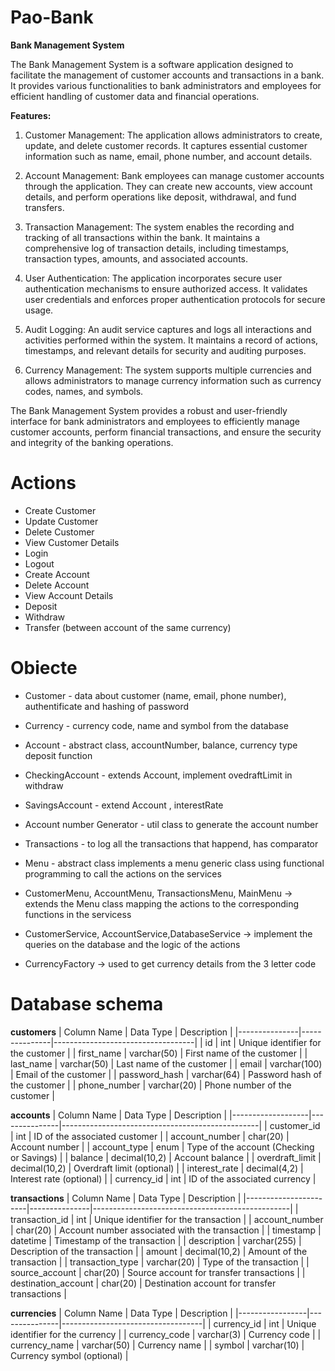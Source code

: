 # Pao-Bank

**Bank Management System**

The Bank Management System is a software application designed to facilitate the management of customer accounts and transactions in a bank. It provides various functionalities to bank administrators and employees for efficient handling of customer data and financial operations.

**Features:**

1. Customer Management: The application allows administrators to create, update, and delete customer records. It captures essential customer information such as name, email, phone number, and account details.

2. Account Management: Bank employees can manage customer accounts through the application. They can create new accounts, view account details, and perform operations like deposit, withdrawal, and fund transfers.

3. Transaction Management: The system enables the recording and tracking of all transactions within the bank. It maintains a comprehensive log of transaction details, including timestamps, transaction types, amounts, and associated accounts.

4. User Authentication: The application incorporates secure user authentication mechanisms to ensure authorized access. It validates user credentials and enforces proper authentication protocols for secure usage.

5. Audit Logging: An audit service captures and logs all interactions and activities performed within the system. It maintains a record of actions, timestamps, and relevant details for security and auditing purposes.

6. Currency Management: The system supports multiple currencies and allows administrators to manage currency information such as currency codes, names, and symbols.

The Bank Management System provides a robust and user-friendly interface for bank administrators and employees to efficiently manage customer accounts, perform financial transactions, and ensure the security and integrity of the banking operations.

# Actions

- Create Customer
- Update Customer
- Delete Customer
- View Customer Details
- Login
- Logout
- Create Account
- Delete Account
- View Account Details
- Deposit
- Withdraw
- Transfer (between account of the same currency)

# Obiecte
- Customer - data about customer (name, email, phone number), authentificate and hashing of password
- Currency - currency code, name and symbol from the database

- Account - abstract class, accountNumber, balance, currency type deposit function
- CheckingAccount - extends Account, implement ovedraftLimit in withdraw
- SavingsAccount -  extend Account , interestRate
- Account number Generator - util class to generate the account number

- Transactions - to log all the transactions that happend, has comparator

- Menu - abstract class implements a menu generic class using functional programming to call the actions on the services
- CustomerMenu, AccountMenu, TransactionsMenu, MainMenu -> extends the Menu class mapping the actions to the corresponding functions in the servicess
- CustomerService, AccountService,DatabaseService -> implement the queries on the database and the logic of the actions
- CurrencyFactory -> used to get currency details from the 3 letter code

# Database schema

**customers**
| Column Name   | Data Type     | Description                       |
|---------------|---------------|-----------------------------------|
| id            | int           | Unique identifier for the customer |
| first_name    | varchar(50)   | First name of the customer        |
| last_name     | varchar(50)   | Last name of the customer         |
| email         | varchar(100)  | Email of the customer             |
| password_hash | varchar(64)   | Password hash of the customer     |
| phone_number  | varchar(20)   | Phone number of the customer      |

**accounts**
| Column Name       | Data Type     | Description                                     |
|-------------------|---------------|-------------------------------------------------|
| customer_id       | int           | ID of the associated customer                    |
| account_number    | char(20)      | Account number                                  |
| account_type      | enum          | Type of the account (Checking or Savings)        |
| balance           | decimal(10,2) | Account balance                                 |
| overdraft_limit   | decimal(10,2) | Overdraft limit (optional)                       |
| interest_rate     | decimal(4,2)  | Interest rate (optional)                         |
| currency_id       | int           | ID of the associated currency                    |

**transactions**
| Column Name           | Data Type     | Description                                     |
|-----------------------|---------------|-------------------------------------------------|
| transaction_id        | int           | Unique identifier for the transaction            |
| account_number        | char(20)      | Account number associated with the transaction   |
| timestamp             | datetime      | Timestamp of the transaction                     |
| description           | varchar(255)  | Description of the transaction                   |
| amount                | decimal(10,2) | Amount of the transaction                        |
| transaction_type      | varchar(20)   | Type of the transaction                          |
| source_account        | char(20)      | Source account for transfer transactions         |
| destination_account   | char(20)      | Destination account for transfer transactions    |

**currencies**
| Column Name     | Data Type     | Description                       |
|-----------------|---------------|-----------------------------------|
| currency_id     | int           | Unique identifier for the currency |
| currency_code   | varchar(3)    | Currency code                     |
| currency_name   | varchar(50)   | Currency name                     |
| symbol          | varchar(10)   | Currency symbol (optional)        |
